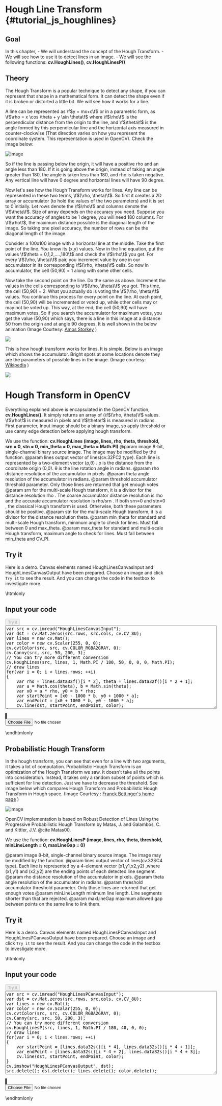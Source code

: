 Hough Line Transform {#tutorial_js_houghlines}
====================

Goal
----

In this chapter,
    -   We will understand the concept of the Hough Transform.
    -   We will see how to use it to detect lines in an image.
    -   We will see the following functions: **cv.HoughLines()**, **cv.HoughLinesP()**

Theory
------

The Hough Transform is a popular technique to detect any shape, if you can represent that shape in a
mathematical form. It can detect the shape even if it is broken or distorted a little bit. We will
see how it works for a line.

A line can be represented as \f$y = mx+c\f$ or in a parametric form, as
\f$\rho = x \cos \theta + y \sin \theta\f$ where \f$\rho\f$ is the perpendicular distance from the origin to the
line, and \f$\theta\f$ is the angle formed by this perpendicular line and the horizontal axis measured in
counter-clockwise (That direction varies on how you represent the coordinate system. This
representation is used in OpenCV). Check the image below:

![image](images/houghlines1.svg)

So if the line is passing below the origin, it will have a positive rho and an angle less than 180. If it
is going above the origin, instead of taking an angle greater than 180, the angle is taken less than 180,
and rho is taken negative. Any vertical line will have 0 degree and horizontal lines will have 90
degree.

Now let's see how the Hough Transform works for lines. Any line can be represented in these two terms,
\f$(\rho, \theta)\f$. So first it creates a 2D array or accumulator (to hold the values of the two parameters)
and it is set to 0 initially. Let rows denote the \f$\rho\f$ and columns denote the \f$\theta\f$. Size of
array depends on the accuracy you need. Suppose you want the accuracy of angles to be 1 degree, you will
need 180 columns. For \f$\rho\f$, the maximum distance possible is the diagonal length of the image. So
taking one pixel accuracy, the number of rows can be the diagonal length of the image.

Consider a 100x100 image with a horizontal line at the middle. Take the first point of the line. You
know its (x,y) values. Now in the line equation, put the values \f$\theta = 0,1,2,....,180\f$ and check
the \f$\rho\f$ you get. For every \f$(\rho, \theta)\f$ pair, you increment value by one in our accumulator
in its corresponding \f$(\rho, \theta)\f$ cells. So now in accumulator, the cell (50,90) = 1 along with
some other cells.

Now take the second point on the line. Do the same as above. Increment the values in the cells
corresponding to \f$(\rho, \theta)\f$ you got. This time, the cell (50,90) = 2. What you actually
do is voting the \f$(\rho, \theta)\f$ values. You continue this process for every point on the line. At
each point, the cell (50,90) will be incremented or voted up, while other cells may or may not be
voted up. This way, at the end, the cell (50,90) will have maximum votes. So if you search the
accumulator for maximum votes, you get the value (50,90) which says, there is a line in this image
at a distance 50 from the origin and at angle 90 degrees. It is well shown in the below animation (Image
Courtesy: [Amos Storkey](http://homepages.inf.ed.ac.uk/amos/hough.html) )

![](houghlinesdemo.gif)

This is how hough transform works for lines. It is simple. Below is an image which shows the accumulator. Bright spots at some locations
denote they are the parameters of possible lines in the image. (Image courtesy: [Wikipedia](http://en.wikipedia.org/wiki/Hough_transform) )

![](houghlines2.jpg)

Hough Transform in OpenCV
=========================

Everything explained above is encapsulated in the OpenCV function, **cv.HoughLines()**. It simply returns an array of (\f$(\rho, \theta)\f$ values. \f$\rho\f$ is measured in pixels and \f$\theta\f$ is measured in radians. First parameter,
Input image should be a binary image, so apply threshold or use canny edge detection before
applying hough transform. 

We use the function: **cv.HoughLines (image, lines, rho, theta, threshold, srn = 0, stn = 0, min_theta = 0, max_theta = Math.PI)** 
@param image       8-bit, single-channel binary source image. The image may be modified by the function.
@param lines       output vector of lines(cv.32FC2 type). Each line is represented by a two-element vector (ρ,θ) . ρ is the distance from the coordinate origin (0,0). θ is the line rotation angle in radians.
@param rho    	   distance resolution of the accumulator in pixels.
@param theta       angle resolution of the accumulator in radians.
@param threshold   accumulator threshold parameter. Only those lines are returned that get enough votes
@param srn         for the multi-scale Hough transform, it is a divisor for the distance resolution rho . The coarse accumulator distance resolution is rho and the accurate accumulator resolution is rho/srn . If both srn=0 and stn=0 , the classical Hough transform is used. Otherwise, both these parameters should be positive.
@param stn         for the multi-scale Hough transform, it is a divisor for the distance resolution theta.
@param min_theta   for standard and multi-scale Hough transform, minimum angle to check for lines. Must fall between 0 and max_theta.
@param max_theta   for standard and multi-scale Hough transform, maximum angle to check for lines. Must fall between min_theta and CV_PI.

Try it
------

Here is a demo. Canvas elements named HoughLinesCanvasInput and HoughLinesCanvasOutput have been prepared. Choose an image and
click `Try it` to see the result. And you can change the code in the textbox to investigate more.

\htmlonly
<!DOCTYPE html>
<head>
<style>
canvas {
    border: 1px solid black;
}
.err {
    color: red;
}
</style>
</head>
<body>
<div id="HoughLinesCodeArea">
<h2>Input your code</h2>
<button id="HoughLinesTryIt" disabled="true" onclick="HoughLinesExecuteCode()">Try it</button><br>
<textarea rows="17" cols="80" id="HoughLinesTestCode" spellcheck="false">
var src = cv.imread("HoughLinesCanvasInput");
var dst = cv.Mat.zeros(src.rows, src.cols, cv.CV_8U);
var lines = new cv.Mat();
var color = new cv.Scalar(255, 0, 0);
cv.cvtColor(src, src, cv.COLOR_RGBA2GRAY, 0);
cv.Canny(src, src, 50, 200, 3);
// You can try more different conversion
cv.HoughLines(src, lines, 1, Math.PI / 180, 50, 0, 0, 0, Math.PI);
// draw lines
for(var i = 0; i < lines.rows; ++i)
{
    var rho = lines.data32f()[i * 2], theta = lines.data32f()[i * 2 + 1];
    var a = Math.cos(theta), b = Math.sin(theta);
    var x0 = a * rho, y0 = b * rho;
    var startPoint = [x0 - 1000 * b, y0 + 1000 * a];
    var endPoint = [x0 + 1000 * b, y0 - 1000 * a];
    cv.line(dst, startPoint, endPoint, color);
}
cv.imshow("HoughLinesCanvasOutput", dst);
src.delete(); dst.delete(); lines.delete(); color.delete();
</textarea>
<p class="err" id="HoughLinesErr"></p>
</div>
<div id="HoughLinesShowcase">
    <div>
        <canvas id="HoughLinesCanvasInput"></canvas>
        <canvas id="HoughLinesCanvasOutput"></canvas>
    </div>
    <input type="file" id="HoughLinesInput" name="file" />
</div>
<script src="utils.js"></script>
<script async src="opencv.js" id="opencvjs"></script>
<script>
function HoughLinesExecuteCode() {
    var HoughLinesText = document.getElementById("HoughLinesTestCode").value;
    try {
        eval(HoughLinesText);
        document.getElementById("HoughLinesErr").innerHTML = " ";
    } catch(err) {
        document.getElementById("HoughLinesErr").innerHTML = err;
    }
}

loadImageToCanvas("LinuxLogo.jpg", "HoughLinesCanvasInput");
var HoughLinesInputElement = document.getElementById("HoughLinesInput");
HoughLinesInputElement.addEventListener("change", HoughLinesHandleFiles, false);
function HoughLinesHandleFiles(e) {
    var HoughLinesUrl = URL.createObjectURL(e.target.files[0]);
    loadImageToCanvas(HoughLinesUrl, "HoughLinesCanvasInput");
}
</script>
</body>
\endhtmlonly

Probabilistic Hough Transform
-----------------------------

In the hough transform, you can see that even for a line with two arguments, it takes a lot of
computation. Probabilistic Hough Transform is an optimization of the Hough Transform we saw. It doesn't
take all the points into consideration. Instead, it takes only a random subset of points which is
sufficient for line detection. Just we have to decrease the threshold. See image below which compares
Hough Transform and Probabilistic Hough Transform in Hough space. (Image Courtesy :
[Franck Bettinger's home page](http://phdfb1.free.fr/robot/mscthesis/node14.html) )

![image](images/houghlines4.png)

OpenCV implementation is based on Robust Detection of Lines Using the Progressive Probabilistic
Hough Transform by Matas, J. and Galambos, C. and Kittler, J.V. @cite Matas00.

We use the function: **cv.HoughLinesP (image, lines, rho, theta, threshold, minLineLength = 0, maxLineGap = 0)** 

@param image          8-bit, single-channel binary source image. The image may be modified by the function.
@param lines          output vector of lines(cv.32SC4 type). Each line is represented by a 4-element vector (x1,y1,x2,y2) ,where (x1,y1) and (x2,y2) are the ending points of each detected line segment.
@param rho            distance resolution of the accumulator in pixels.
@param theta          angle resolution of the accumulator in radians.
@param threshold      accumulator threshold parameter. Only those lines are returned that get enough votes
@param minLineLength  minimum line length. Line segments shorter than that are rejected.
@param maxLineGap     maximum allowed gap between points on the same line to link them.

Try it
------

Here is a demo. Canvas elements named HoughLinesPCanvasInput and HoughLinesPCanvasOutput have been prepared. Choose an image and
click `Try it` to see the result. And you can change the code in the textbox to investigate more.

\htmlonly
<!DOCTYPE html>
<head>
</head>
<body>
<div id="HoughLinesPCodeArea">
<h2>Input your code</h2>
<button id="HoughLinesPTryIt" disabled="true" onclick="HoughLinesPExecuteCode()">Try it</button><br>
<textarea rows="17" cols="80" id="HoughLinesPTestCode" spellcheck="false">
var src = cv.imread("HoughLinesPCanvasInput");
var dst = cv.Mat.zeros(src.rows, src.cols, cv.CV_8U);
var lines = new cv.Mat();
var color = new cv.Scalar(255, 0, 0);
cv.cvtColor(src, src, cv.COLOR_RGBA2GRAY, 0);
cv.Canny(src, src, 50, 200, 3);
// You can try more different conversion
cv.HoughLinesP(src, lines, 1, Math.PI / 180, 40, 0, 0);
// draw lines
for(var i = 0; i < lines.rows; ++i)
{
    var startPoint = [lines.data32s()[i * 4], lines.data32s()[i * 4 + 1]];
    var endPoint = [lines.data32s()[i * 4 + 2], lines.data32s()[i * 4 + 3]];
    cv.line(dst, startPoint, endPoint, color);
}
cv.imshow("HoughLinesPCanvasOutput", dst);
src.delete(); dst.delete(); lines.delete(); color.delete();
</textarea>
<p class="err" id="HoughLinesPErr"></p>
</div>
<div id="HoughLinesPShowcase">
    <div>
        <canvas id="HoughLinesPCanvasInput"></canvas>
        <canvas id="HoughLinesPCanvasOutput"></canvas>
    </div>
    <input type="file" id="HoughLinesPInput" name="file" />
</div>
<script>
function HoughLinesPExecuteCode() {
    var HoughLinesPText = document.getElementById("HoughLinesPTestCode").value;
    try {
        eval(HoughLinesPText);
        document.getElementById("HoughLinesPErr").innerHTML = " ";
    } catch(err) {
        document.getElementById("HoughLinesPErr").innerHTML = err;
    }
}

loadImageToCanvas("LinuxLogo.jpg", "HoughLinesPCanvasInput");
var HoughLinesPInputElement = document.getElementById("HoughLinesPInput");
HoughLinesPInputElement.addEventListener("change", HoughLinesPHandleFiles, false);
function HoughLinesPHandleFiles(e) {
    var HoughLinesPUrl = URL.createObjectURL(e.target.files[0]);
    loadImageToCanvas(HoughLinesPUrl, "HoughLinesPCanvasInput");
}

function onReady() {
    document.getElementById("HoughLinesPTryIt").disabled = false;
    document.getElementById("HoughLinesTryIt").disabled = false;
}
if (typeof cv !== 'undefined') {
    onReady();
} else {
    document.getElementById("opencvjs").onload = onReady;
}
</script>
</body>
\endhtmlonly
